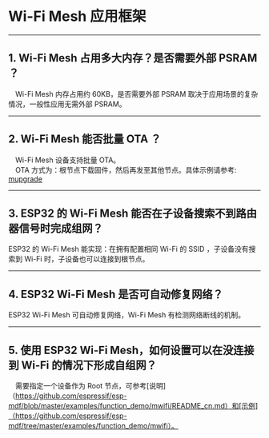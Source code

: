 # Wi-Fi Mesh 应用框架

<style>
body {counter-reset: h2}
  h2 {counter-reset: h3}
  h2:before {counter-increment: h2; content: counter(h2) ". "}
  h3:before {counter-increment: h3; content: counter(h2) "." counter(h3) ". "}
  h2.nocount:before, h3.nocount:before, { content: ""; counter-increment: none }
</style>

---

## Wi-Fi Mesh 占用多大内存？是否需要外部 PSRAM ？

&emsp;Wi-Fi Mesh 内存占用约 60KB，是否需要外部 PSRAM 取决于应用场景的复杂情况，一般性应用无需外部 PSRAM。

---

## Wi-Fi Mesh 能否批量 OTA ？

&emsp;Wi-Fi Mesh 设备支持批量 OTA。\
&emsp;OTA ⽅式为：根节点下载固件，然后再发至其他节点。具体示例请参考: [mupgrade](https://github.com/espressif/esp-mdf/tree/master/examples/function_demo/mupgrade)

---


## ESP32 的 Wi-Fi Mesh 能否在子设备搜索不到路由器信号时完成组网？

ESP32 的 Wi-Fi Mesh 能实现：在拥有配置相同 Wi-Fi 的 SSID ，子设备没有搜索到 Wi-Fi 时，子设备也可以连接到根节点。

---

## ESP32 Wi-Fi Mesh 是否可自动修复网络？

ESP32 Wi-Fi Mesh 可自动修复网络，Wi-Fi Mesh 有检测网络断线的机制。

---

## 使用 ESP32 Wi-Fi Mesh，如何设置可以在没连接到 Wi-Fi 的情况下形成自组网？

&emsp;需要指定一个设备作为 Root 节点，可参考[说明]（https://github.com/espressif/esp-mdf/blob/master/examples/function_demo/mwifi/README_cn.md）和[示例]（https://github.com/espressif/esp-mdf/tree/master/examples/function_demo/mwifi）。

